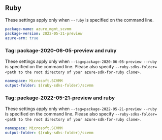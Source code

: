 ## Ruby

These settings apply only when `--ruby` is specified on the command line.

```yaml
package-name: azure_mgmt_scvmm
package-version: 2022-05-21-preview
azure-arm: true
```

### Tag: package-2020-06-05-preview and ruby

These settings apply only when `--tag=package-2020-06-05-preview --ruby` is specified on the command line.
Please also specify `--ruby-sdks-folder=<path to the root directory of your azure-sdk-for-ruby clone>`.

```yaml $(tag) == 'package-2020-06-05-preview' && $(ruby)
namespace: Microsoft.SCVMM
output-folder: $(ruby-sdks-folder)/scvmm
```
### Tag: package-2022-05-21-preview and ruby

These settings apply only when `--tag=package-2022-05-21-preview --ruby` is specified on the command line.
Please also specify `--ruby-sdks-folder=<path to the root directory of your azure-sdk-for-ruby clone>`.

```yaml $(tag) == 'package-2022-05-21-preview' && $(ruby)
namespace: Microsoft.SCVMM
output-folder: $(ruby-sdks-folder)/scvmm
```